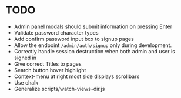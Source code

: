 # TODO

- Admin panel modals should submit information on pressing Enter
- Validate password character types
- Add confirm password input box to signup pages
- Allow the endpoint `/admin/auth/signup` only during development.
- Correctly handle session destruction when both admin and user is signed in
- Give correct Titles to pages
- Search button hover highlight
- Context-menu at right most side displays scrollbars
- Use chalk
- Generalize scripts/watch-views-dir.js
